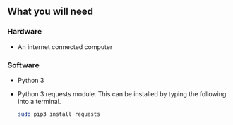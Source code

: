 ## What you will need

### Hardware

+ An internet connected computer

### Software

+ Python 3
+ Python 3 requests module. This can be installed by typing the following into a terminal.

	```bash
	sudo pip3 install requests
	```
